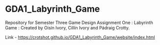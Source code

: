 # GDA1_Labyrinth_Game
Repository for Semester Three Game Design Assignment One : Labyrinth Game : 
Created by Oisín Ivory, Cillín Ivory and Pádraig Crotty.

Link - https://crotshot.github.io/GDA1_Labyrinth_Game/website/index.html
